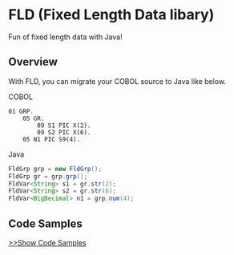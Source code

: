 # FLD (Fixed Length Data libary)

Fun of fixed length data with Java!

## Overview

With FLD, you can migrate your COBOL source to Java like below.

COBOL
```cobol
01 GRP.
    05 GR.
        09 S1 PIC X(2).
        09 S2 PIC X(6).
    05 N1 PIC S9(4).
```

Java
```java
FldGrp grp = new FldGrp();
FldGrp gr = grp.grp();
FldVar<String> s1 = gr.str(2);
FldVar<String> s2 = gr.str(6);
FldVar<BigDecimal> n1 = grp.num(4);
```

## Code Samples

[>>Show Code Samples](https://github.com/kazuhikoarase/fld/blob/master/src/test/java/CodeSamples.java)
